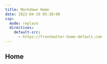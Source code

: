 ```yaml
---
title: Markdown Home
date: 2022-04-19 05:30:00
csp:
  mode: replace
  directives:
    default-src:
      - https://frontmatter-home-default.com
---
```


## Home
